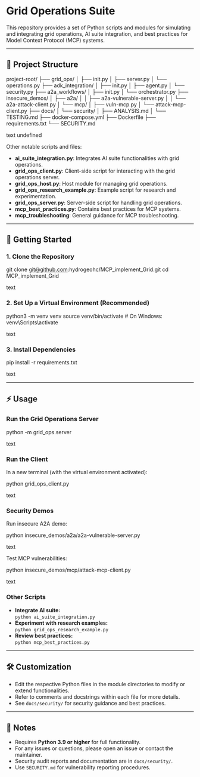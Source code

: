 # Grid Operations Suite

This repository provides a set of Python scripts and modules for simulating and integrating grid operations, AI suite integration, and best practices for Model Context Protocol (MCP) systems.

---

## 📁 Project Structure

project-root/
├── grid_ops/
│ ├── init.py
│ ├── server.py
│ └── operations.py
├── adk_integration/
│ ├── init.py
│ ├── agent.py
│ └── security.py
├── a2a_workflows/
│ ├── init.py
│ └── orchestrator.py
├── insecure_demos/
│ ├── a2a/
│ │ ├── a2a-vulnerable-server.py
│ │ └── a2a-attack-client.py
│ └── mcp/
│ ├── vuln-mcp.py
│ └── attack-mcp-client.py
├── docs/
│ └── security/
│ ├── ANALYSIS.md
│ └── TESTING.md
├── docker-compose.yml
├── Dockerfile
├── requirements.txt
└── SECURITY.md

text
undefined


Other notable scripts and files:
- **ai_suite_integration.py**: Integrates AI suite functionalities with grid operations.
- **grid_ops_client.py**: Client-side script for interacting with the grid operations server.
- **grid_ops_host.py**: Host module for managing grid operations.
- **grid_ops_research_example.py**: Example script for research and experimentation.
- **grid_ops_server.py**: Server-side script for handling grid operations.
- **mcp_best_practices.py**: Contains best practices for MCP systems.
- **mcp_troubleshooting**: General guidance for MCP troubleshooting.

---

## 🚀 Getting Started

### 1. Clone the Repository

git clone git@github.com:hydrogeohc/MCP_implement_Grid.git
cd MCP_implement_Grid

text

### 2. Set Up a Virtual Environment (Recommended)

python3 -m venv venv
source venv/bin/activate # On Windows: venv\Scripts\activate

text

### 3. Install Dependencies

pip install -r requirements.txt

text

---

## ⚡ Usage

### Run the Grid Operations Server

python -m grid_ops.server

text

### Run the Client

In a new terminal (with the virtual environment activated):

python grid_ops_client.py

text

### Security Demos

Run insecure A2A demo:

python insecure_demos/a2a/a2a-vulnerable-server.py

text

Test MCP vulnerabilities:

python insecure_demos/mcp/attack-mcp-client.py

text

### Other Scripts

- **Integrate AI suite:**  
  `python ai_suite_integration.py`
- **Experiment with research examples:**  
  `python grid_ops_research_example.py`
- **Review best practices:**  
  `python mcp_best_practices.py`

---

## 🛠️ Customization

- Edit the respective Python files in the module directories to modify or extend functionalities.
- Refer to comments and docstrings within each file for more details.
- See `docs/security/` for security guidance and best practices.

---

## 📝 Notes

- Requires **Python 3.9 or higher** for full functionality.
- For any issues or questions, please open an issue or contact the maintainer.
- Security audit reports and documentation are in `docs/security/`.
- Use `SECURITY.md` for vulnerability reporting procedures.